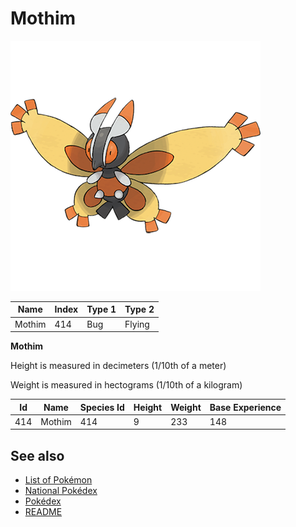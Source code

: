 # Mothim


![Mothim](images/414.png)

| **Name** | **Index** | **Type 1** | **Type 2** |
|----|----|----|----|
| Mothim | 414 | Bug | Flying  |

**Mothim** 


Height is measured in decimeters (1/10th of a meter)

Weight is measured in hectograms (1/10th of a kilogram)

| **Id** | **Name** | **Species Id** | **Height** | **Weight** | **Base Experience** |
|--------|----------|----------------|------------|------------|---------------------|
| 414 | Mothim | 414 | 9 | 233 | 148 |


## See also

- [List of Pokémon](../pokemon.md)
- [National Pokédex](../national_pokedex.md)
- [Pokédex](../pokedex.md)
- [README](../README.md)
